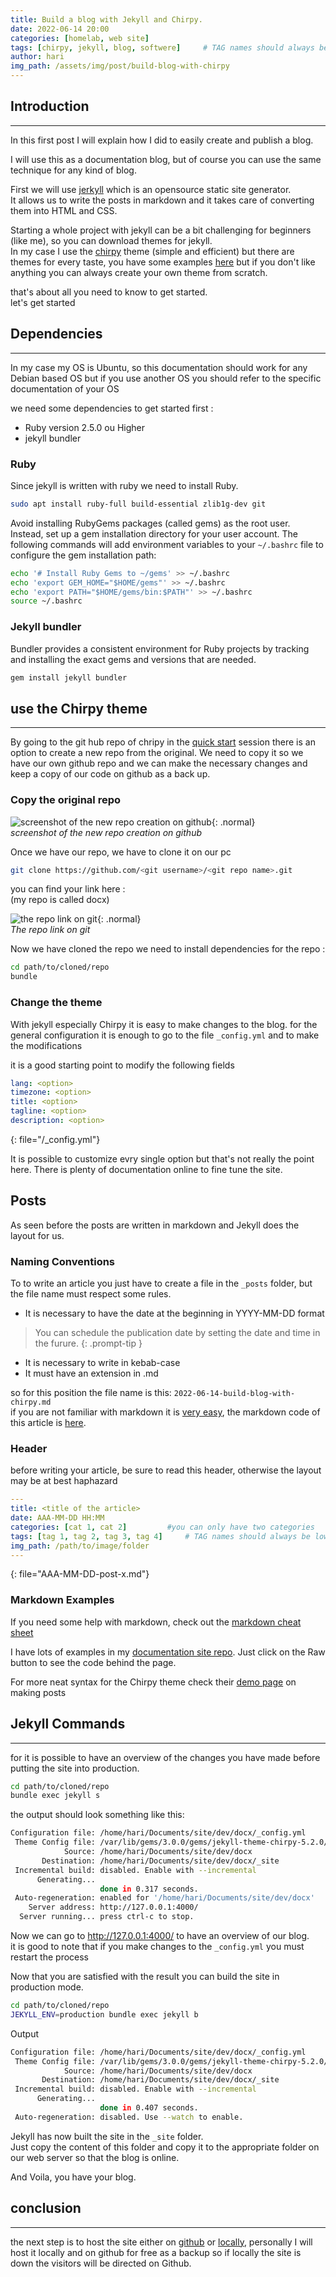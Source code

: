 ```yaml
---
title: Build a blog with Jekyll and Chirpy.
date: 2022-06-14 20:00
categories: [homelab, web site]
tags: [chirpy, jekyll, blog, softwere]     # TAG names should always be lowercase
author: hari
img_path: /assets/img/post/build-blog-with-chirpy
---
```


## Introduction
---
In this first post I will explain how I did to easily create and publish a blog.

I will use this as a documentation blog, but of course you can use the same technique for any kind of blog.

First we will use [jerkyll](https://jekyllrb.com/) which is an opensource static site generator.  
It allows us to write the posts in markdown and it takes care of converting them into HTML and CSS.

Starting a whole project with jekyll can be a bit challenging for beginners (like me), so you can download themes for jekyll.  
In my case I use the [chirpy](https://github.com/cotes2020/jekyll-theme-chirpy) theme (simple and efficient) but there are themes for every taste, you have some examples [here](https://jekyllrb.com/docs/themes/) but if you don't like anything you can always create your own theme from scratch.

that's about all you need to know to get started.  
let's get started
      


## Dependencies
--- 
In my case my OS is Ubuntu, so this documentation should work for any Debian based OS but if you use another OS you should refer to the specific documentation of your OS

we need some dependencies to get started first :
 * Ruby version 2.5.0 ou Higher
 * jekyll bundler

### **Ruby**
Since jekyll is written with ruby we need to install Ruby.

```bash
sudo apt install ruby-full build-essential zlib1g-dev git
```

Avoid installing RubyGems packages (called gems) as the root user. Instead, set up a gem installation directory for your user account. The following commands will add environment variables to your ```~/.bashrc``` file to configure the gem installation path:

```bash
echo '# Install Ruby Gems to ~/gems' >> ~/.bashrc
echo 'export GEM_HOME="$HOME/gems"' >> ~/.bashrc
echo 'export PATH="$HOME/gems/bin:$PATH"' >> ~/.bashrc
source ~/.bashrc
```

### **Jekyll bundler**
Bundler provides a consistent environment for Ruby projects by tracking and installing the exact gems and versions that are needed.

```bash 
gem install jekyll bundler
```


## use the Chirpy theme
---
By going to the git hub repo of chripy in the [quick start](https://github.com/cotes2020/jekyll-theme-chirpy#quick-start) session there is an option to create a new repo from the original.
We need to copy it so we have our own github repo and we can make the necessary changes and keep a copy of our code on github as a back up.

### **Copy the original repo**
![screenshot of the new repo creation on github](new-repo.png){: .normal}    
*screenshot of the new repo creation on github*

Once we have our repo, we have to clone it on our pc
```bash 
git clone https://github.com/<git username>/<git repo name>.git
```
you can find your link here :  
(my repo is called docx)

![the repo link on git](git-link.png){: .normal}    
_The repo link on git_


Now we have cloned the repo we need to install dependencies for the repo :
```bash
cd path/to/cloned/repo
bundle
```

### **Change the theme**
With jekyll especially Chirpy it is easy to make changes to the blog.
for the general configuration it is enough to go to the file ``_config.yml`` and to make the modifications

it is a good starting point to modify the following fields 

```yaml
lang: <option> 
timezone: <option>
title: <option>
tagline: <option>
description: <option>
```
{: file="/_config.yml"}


It is possible to customize evry single option but that's not really the point here.
There is plenty of documentation online to fine tune the site.


## **Posts**
As seen before the posts are written in markdown and Jekyll does the layout for us.  


### Naming Conventions
To to write an article you just have to create a file in the `_posts` folder, but the file name must respect some rules.
* It is necessary to have the date at the beginning in YYYY-MM-DD format 

> You can schedule the publication date by setting the date and time in the furure.
{: .prompt-tip }


* It is necessary to write in kebab-case 
* It must have an extension in .md

so for this position the file name is this: `2022-06-14-build-blog-with-chirpy.md`     
if you are not familiar with markdown it is [very easy](https://www.markdownguide.org/cheat-sheet/), the markdown code of this article is [here](https://raw.githubusercontent.com/h44ck3r/docx/main/_posts/2022-06-14-buid-blog-with-chirpy.md).


### Header
before writing your article, be sure to read this header, otherwise the layout may be at best haphazard 
```yml
---
title: <title of the article>
date: AAA-MM-DD HH:MM
categories: [cat 1, cat 2]         #you can only have two categories
tags: [tag 1, tag 2, tag 3, tag 4]     # TAG names should always be lowercase
img_path: /path/to/image/folder
---
```
{: file="AAA-MM-DD-post-x.md"}



### Markdown Examples
If you need some help with markdown, check out the [markdown cheat sheet](https://www.markdownguide.org/cheat-sheet/)

I have lots of examples in my [documentation site repo](https://github.com/h44ck3r/docx/tree/main/_posts). Just click on the Raw button to see the code behind the page.

For more neat syntax for the Chirpy theme check their [demo page](https://chirpy.cotes.page/posts/write-a-new-post/) on making posts



## **Jekyll Commands**
---
for it is possible to have an overview of the changes you have made before putting the site into production.

```bash
cd path/to/cloned/repo
bundle exec jekyll s
```
the output should look something like this:
```bash
Configuration file: /home/hari/Documents/site/dev/docx/_config.yml
 Theme Config file: /var/lib/gems/3.0.0/gems/jekyll-theme-chirpy-5.2.0/_config.yml
            Source: /home/hari/Documents/site/dev/docx
       Destination: /home/hari/Documents/site/dev/docx/_site
 Incremental build: disabled. Enable with --incremental
      Generating... 
                    done in 0.317 seconds.
 Auto-regeneration: enabled for '/home/hari/Documents/site/dev/docx'
    Server address: http://127.0.0.1:4000/
  Server running... press ctrl-c to stop.
```
Now we can go to http://127.0.0.1:4000/ to have an overview of our blog.   
it is good to note that if you make changes to the `_config.yml` you must restart the process


Now that you are satisfied with the result you can build the site in production mode.

```bash
cd path/to/cloned/repo
JEKYLL_ENV=production bundle exec jekyll b
```

Output 
```bash
Configuration file: /home/hari/Documents/site/dev/docx/_config.yml
 Theme Config file: /var/lib/gems/3.0.0/gems/jekyll-theme-chirpy-5.2.0/_config.yml
            Source: /home/hari/Documents/site/dev/docx
       Destination: /home/hari/Documents/site/dev/docx/_site
 Incremental build: disabled. Enable with --incremental
      Generating... 
                    done in 0.407 seconds.
 Auto-regeneration: disabled. Use --watch to enable.

```
Jekyll has now built the site in the `_site` folder.   
Just copy the content of this folder and copy it to the appropriate folder on our web server so that the blog is online.

And Voila, you have your blog.


## **conclusion**
---
the next step is to host the site either on [github](https://article-to-github) or [locally](https://article-to-local), personally I will host it locally and on github for free as a backup so if locally the site is down the visitors will be directed on Github.